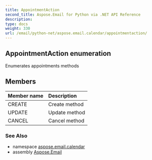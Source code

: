 ```yaml
---
title: AppointmentAction
second_title: Aspose.Email for Python via .NET API Reference
description: 
type: docs
weight: 330
url: /email/python-net/aspose.email.calendar/appointmentaction/
---
```


## AppointmentAction enumeration

Enumerates appointments methods

## Members
| Member name | Description |
| :- | :- |
|CREATE|Create method|
|UPDATE|Update method|
|CANCEL|Cancel method|

### See Also

* namespace [aspose.email.calendar](/email/python-net/aspose.email.calendar/)
* assembly [Aspose.Email](/slides/python-net/)

